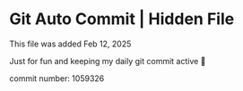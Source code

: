 # Git Auto Commit | Hidden File

This file was added Feb 12, 2025

Just for fun and keeping my daily git commit active 🤪

commit number: 1059326
